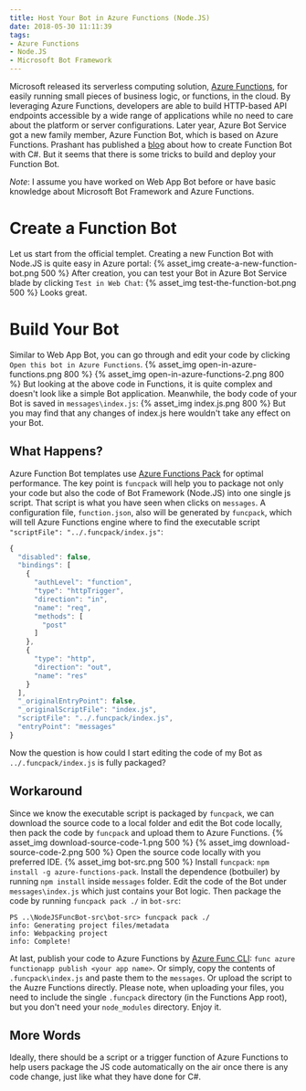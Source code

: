 ```yaml
---
title: Host Your Bot in Azure Functions (Node.JS)
date: 2018-05-30 11:11:39
tags:
- Azure Functions
- Node.JS
- Microsoft Bot Framework
---
```

Microsoft released its serverless computing solution, [Azure Functions](https://azure.microsoft.com/en-us/services/functions/), for easily running small pieces of business logic, or functions, in the cloud. By leveraging Azure Functions, developers are able to build HTTP-based API endpoints accessible by a wide range of applications while no need to care about the platform or server configurations. Later year, Azure Bot Service got a new family member, Azure Function Bot, which is based on Azure Functions.
Prashant has published a [blog](https://azure.microsoft.com/en-us/blog/announcing-general-availability-of-azure-functions/) about how to create Function Bot with C#. But it seems that there is some tricks to build and deploy your Function Bot.
<!-- more -->
*Note*: I assume you have worked on Web App Bot before or have basic knowledge about Microsoft Bot Framework and Azure Functions.
# Create a Function Bot
Let us start from the official templet. Creating a new Function Bot with Node.JS is quite easy in Azure portal:
{% asset_img create-a-new-function-bot.png 500 %}
After creation, you can test your Bot in Azure Bot Service blade by clicking `Test in Web Chat`:
{% asset_img test-the-function-bot.png 500 %}
Looks great.
# Build Your Bot
Similar to Web App Bot, you can go through and edit your code by clicking `Open this bot in Azure Functions`.
{% asset_img open-in-azure-functions.png 800 %}
{% asset_img open-in-azure-functions-2.png 800 %}
But looking at the above code in Functions, it is quite complex and doesn't look like a simple Bot application. 
Meanwhile, the body code of your Bot is saved in `messages\index.js`:
{% asset_img index.js.png 800 %}
But you may find that any changes of index.js here wouldn't take any effect on your Bot.
## What Happens?
Azure Function Bot templates use [Azure Functions Pack](https://github.com/Azure/azure-functions-pack) for optimal performance. The key point is `funcpack` will help you to package not only your code but also the code of Bot Framework (Node.JS) into one single js script. That script is what you have seen when clicks on `messages`. A configuration file, `function.json`, also will be generated by `funcpack`, which will tell Azure Functions engine where to find the executable script `"scriptFile": "../.funcpack/index.js"`:
```JavaScript
{
  "disabled": false,
  "bindings": [
    {
      "authLevel": "function",
      "type": "httpTrigger",
      "direction": "in",
      "name": "req",
      "methods": [
        "post"
      ]
    },
    {
      "type": "http",
      "direction": "out",
      "name": "res"
    }
  ],
  "_originalEntryPoint": false,
  "_originalScriptFile": "index.js",
  "scriptFile": "../.funcpack/index.js",
  "entryPoint": "messages"
}

```
Now the question is how could I start editing the code of my Bot as `../.funcpack/index.js` is fully packaged?
## Workaround
Since we know the executable script is packaged by `funcpack`, we can download the source code to a local folder and edit the Bot code locally, then pack the code by `funcpack` and upload them to Azure Functions.
{% asset_img download-source-code-1.png 500 %}
{% asset_img download-source-code-2.png 500 %}
Open the source code locally with you preferred IDE.
{% asset_img bot-src.png 500 %}
Install `funcpack`: `npm install -g azure-functions-pack`.
Install the dependence (botbuiler) by running `npm install` inside `messages` folder.
Edit the code of the Bot under `messages\index.js` which just contains your Bot logic.
Then package the code by running `funcpack pack ./` in `bot-src`:
```
PS ..\NodeJSFuncBot-src\bot-src> funcpack pack ./
info: Generating project files/metadata
info: Webpacking project
info: Complete!
```
At last, publish your code to Azure Functions by [Azure Func CLI](https://github.com/Azure/azure-functions-core-tools): `func azure functionapp publish <your app name>`. Or simply, copy the contents of `.funcpack\index.js` and paste them to the `messages`. Or upload the script to the Auzre Functions directly. Please note, when uploading your files, you need to include the single `.funcpack` directory (in the Functions App root), but you don't need your `node_modules` directory.
Enjoy it.

## More Words
Ideally, there should be a script or a trigger function of Azure Functions to help users package the JS code automatically on the air once there is any code change, just like what they have done for C#.



